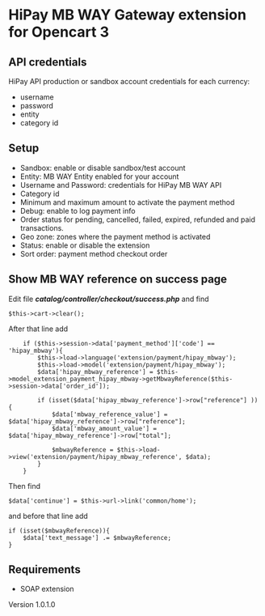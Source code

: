 # HiPay MB WAY Gateway extension for Opencart 3

## API credentials

HiPay API production or sandbox account credentials for each currency:
   - username
   - password
   - entity
   - category id

## Setup
    
  - Sandbox: enable or disable sandbox/test account
  - Entity: MB WAY Entity enabled for your account
  - Username and Password: credentials for HiPay MB WAY API 
  - Category id
  - Minimum and maximum amount to activate the payment method
  - Debug: enable to log payment info 
  - Order status for pending, cancelled, failed, expired, refunded and paid transactions.
  - Geo zone: zones where the payment method is activated
  - Status: enable or disable the extension
  - Sort order: payment method checkout order
  
## Show MB WAY reference on success page
Edit file ***catalog/controller/checkout/success.php*** and find 

    $this->cart->clear();

After that line add

		if ($this->session->data['payment_method']['code'] == 'hipay_mbway'){
			$this->load->language('extension/payment/hipay_mbway');
			$this->load->model('extension/payment/hipay_mbway');
			$data['hipay_mbway_reference'] = $this->model_extension_payment_hipay_mbway->getMbwayReference($this->session->data['order_id']);

			if (isset($data['hipay_mbway_reference']->row["reference"] )) {
				$data['mbway_reference_value'] = $data['hipay_mbway_reference']->row["reference"];	
				$data['mbway_amount_value'] = $data['hipay_mbway_reference']->row["total"];	
					
				$mbwayReference = $this->load->view('extension/payment/hipay_mbway_reference', $data);
			}
		}

Then find

    $data['continue'] = $this->url->link('common/home');

and before that line add

    if (isset($mbwayReference)){
    	$data['text_message'] .= $mbwayReference;
    }



    
## Requirements
  - SOAP extension

Version 1.0.1.0
